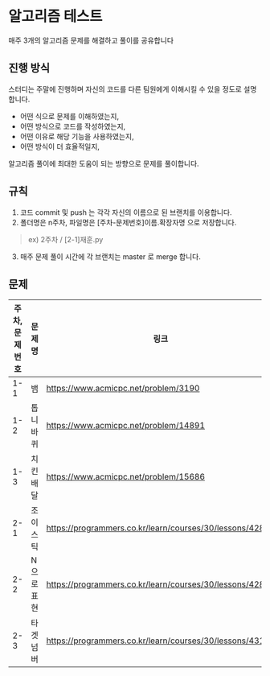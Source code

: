 # 알고리즘 테스트

매주 3개의 알고리즘 문제를 해결하고 풀이를 공유합니다

## 진행 방식

스터디는 주말에 진행하며 자신의 코드를 다른 팀원에게 이해시킬 수 있을 정도로 설명합니다.

- 어떤 식으로 문제를 이해하였는지, 
- 어떤 방식으로 코드를 작성하였는지, 
- 어떤 이유로 해당 기능을 사용하였는지,
- 어떤 방식이 더 효율적일지,

알고리즘 풀이에 최대한 도움이 되는 방향으로 문제를 풀이합니다.

## 규칙

1. 코드 commit 및 push 는 각각 자신의 이름으로 된 브랜치를 이용합니다.
2. 폴더명은 n주차, 파일명은 [주차-문제번호]이름.확장자명 으로 저장합니다.
> ex) 2주차 / [2-1]재훈.py 
3. 매주 문제 풀이 시간에 각 브랜치는 master 로 merge 합니다.

## 문제

주차, 문제번호|문제명|링크
|------|---|---|
|1-1|뱀|https://www.acmicpc.net/problem/3190|
|1-2|톱니바퀴|https://www.acmicpc.net/problem/14891|
|1-3|치킨 배달|https://www.acmicpc.net/problem/15686|
|2-1|조이스틱|https://programmers.co.kr/learn/courses/30/lessons/42860|
|2-2|N으로 표현|https://programmers.co.kr/learn/courses/30/lessons/42895|
|2-3|타겟 넘버|https://programmers.co.kr/learn/courses/30/lessons/43165|